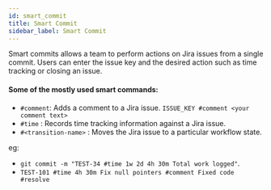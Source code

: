 ```yaml
---
id: smart_commit
title: Smart Commit
sidebar_label: Smart Commit
---
```


Smart commits allows a team to perform actions on Jira issues from a single commit.  Users can enter the issue key and the desired action such as time tracking or closing an issue.

#### Some of the mostly used smart commands:

* `#comment`:  Adds a comment to a Jira issue. `ISSUE_KEY #comment <your comment text>`
* `#time` : Records time tracking information against a Jira issue.
* `#<transition-name>` :  Moves the Jira issue to a particular workflow state.

eg: 
* `git commit -m "TEST-34 #time 1w 2d 4h 30m Total work logged"`.
* `TEST-101 #time 4h 30m Fix null pointers #comment Fixed code #resolve`
